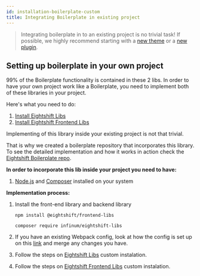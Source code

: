 ```yaml
---
id: installation-boilerplate-custom
title: Integrating Boilerplate in existing project
---
```


> Integrating boilerplate in to an existing project is no trivial task! If possible, we highly recommend starting with a [new theme](theme.md) or a [new plugin](plugin.md).

## Setting up boilerplate in your own project

99% of the Boilerplate functionality is contained in these 2 libs. In order to have your own project work like a Boilerplate, you need to implement both of these libraries in your project.

Here's what you need to do:
1. [Install Eightshift Libs](installation-libs)
2. [Install Eightshift Frontend Libs](installation-frontend-libs)

Implementing of this library inside your existing project is not that trivial.

That is why we created a boilerplate repository that incorporates this library. To see the detailed implementation and how it works in action check the [Eightshift Boilerplate repo](https://github.com/infinum/eightshift-boilerplate).

**In order to incorporate this lib inside your project you need to have:**

1. [Node.js](https://nodejs.org/en/) and [Composer](https://getcomposer.org/) installed on your system

**Implementation process:**

1. Install the front-end library and backend library

    ```shell script
    npm install @eightshift/frontend-libs

    composer require infinum/eightshift-libs
    ```

2. If you have an existing Webpack config, look at how the config is set up on this [link](webpack) and merge any changes you have.

3. Follow the steps on [Eightshift Libs](installation-libs) custom instalation.

4. Follow the steps on [Eightshift Frontend Libs](installation-frontend-libs) custom instalation.

<div class="legacy-badge legacy-badge--v4"></div>
